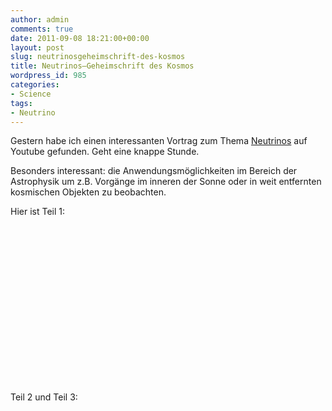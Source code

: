 ```yaml
---
author: admin
comments: true
date: 2011-09-08 18:21:00+00:00
layout: post
slug: neutrinosgeheimschrift-des-kosmos
title: Neutrinos–Geheimschrift des Kosmos
wordpress_id: 985
categories:
- Science
tags:
- Neutrino
---
```


<p>Gestern habe ich einen interessanten Vortrag zum Thema <a href="http://de.wikipedia.org/wiki/Neutrino" target="_blank">Neutrinos</a> auf Youtube gefunden. Geht eine knappe Stunde. </p> <p>Besonders interessant: die Anwendungsmöglichkeiten im Bereich der Astrophysik um z.B. Vorgänge im inneren der Sonne oder in weit entfernten kosmischen Objekten zu beobachten.</p> <p>Hier ist Teil 1:</p> <div style="padding-bottom: 0px; margin: 0px; padding-left: 0px; padding-right: 0px; display: inline; float: none; padding-top: 0px" id="scid:5737277B-5D6D-4f48-ABFC-DD9C333F4C5D:8d473c11-aab3-4fe4-af6f-c528c3c91206" class="wlWriterEditableSmartContent"><div><object width="448" height="252"><param name="movie" value="http://www.youtube.com/v/hbRryPNVU7A?hl=en&amp;hd=1"></param><embed src="http://www.youtube.com/v/hbRryPNVU7A?hl=en&amp;hd=1" type="application/x-shockwave-flash" width="448" height="252"></embed></object></div></div> <p>Teil 2 und Teil 3:</p><!--more--><div style="padding-bottom: 0px; margin: 0px; padding-left: 0px; padding-right: 0px; display: inline; float: none; padding-top: 0px" id="scid:5737277B-5D6D-4f48-ABFC-DD9C333F4C5D:de5643ae-f0b2-46c4-bdbb-aecd9bac9d2f" class="wlWriterEditableSmartContent"><div><object width="448" height="252"><param name="movie" value="http://www.youtube.com/v/KbhQMagCdVU?hl=en&amp;hd=1"></param><embed src="http://www.youtube.com/v/KbhQMagCdVU?hl=en&amp;hd=1" type="application/x-shockwave-flash" width="448" height="252"></embed></object></div></div> <div style="padding-bottom: 0px; margin: 0px; padding-left: 0px; padding-right: 0px; display: inline; float: none; padding-top: 0px" id="scid:5737277B-5D6D-4f48-ABFC-DD9C333F4C5D:d26d6dbb-94f0-4bf3-927f-1463a48662b4" class="wlWriterEditableSmartContent"><div><object width="448" height="252"><param name="movie" value="http://www.youtube.com/v/BOm0chtqFJM?hl=en&amp;hd=1"></param><embed src="http://www.youtube.com/v/BOm0chtqFJM?hl=en&amp;hd=1" type="application/x-shockwave-flash" width="448" height="252"></embed></object></div></div>